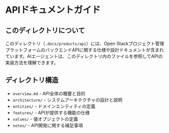 # APIドキュメントガイド

## このディレクトリについて

このディレクトリ（`.docs/products/api`）には、Open Stackプロジェクト管理プラットフォームのバックエンドAPIに関する仕様や設計ドキュメントが含まれています。AIエージェントは、このディレクトリ内のファイルを参照してAPIの実装方法を理解できます。

## ディレクトリ構造

- `overview.md` - API全体の概要と目的
- `architecture/` - システムアーキテクチャの設計と説明
- `entities/` - ドメインエンティティの定義
- `features/` - APIが提供する機能の仕様
- `values/` - 値オブジェクトの定義
- `notes/` - API開発に関する補足事項
